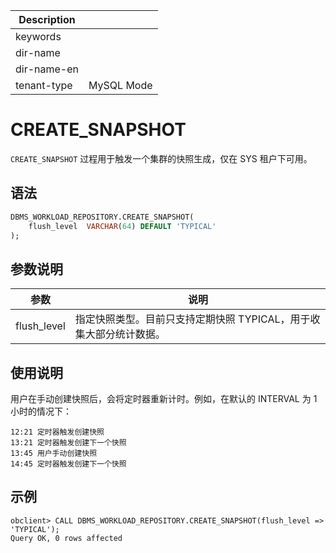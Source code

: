 | Description   |                 |
|---------------|-----------------|
| keywords      |                 |
| dir-name      |                 |
| dir-name-en   |                 |
| tenant-type   | MySQL Mode      |

# CREATE_SNAPSHOT

`CREATE_SNAPSHOT` 过程用于触发一个集群的快照生成，仅在 SYS 租户下可用。

## 语法

```sql
DBMS_WORKLOAD_REPOSITORY.CREATE_SNAPSHOT(
    flush_level  VARCHAR(64) DEFAULT 'TYPICAL'
);
```

## 参数说明

| **参数** | **说明** |
| --- | --- |
| flush_level | 指定快照类型。目前只支持定期快照 TYPICAL，用于收集大部分统计数据。 |

## 使用说明

用户在手动创建快照后，会将定时器重新计时。例如，在默认的 INTERVAL 为 1 小时的情况下：

```shell
12:21 定时器触发创建快照
13:21 定时器触发创建下一个快照
13:45 用户手动创建快照
14:45 定时器触发创建下一个快照
```

## 示例

```shell
obclient> CALL DBMS_WORKLOAD_REPOSITORY.CREATE_SNAPSHOT(flush_level => 'TYPICAL');
Query OK, 0 rows affected
```
